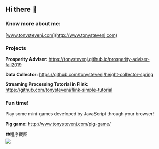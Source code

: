 ## Hi there 👋

### Know more about me:

[www.tonystevenj.com](http://www.tonystevenj.com)

### Projects

  **Prosperity Adviser:** https://tonystevenj.github.io/prosperity-adviser-fall2019

  **Data Collector:** https://github.com/tonystevenj/height-collector-spring
  
  **Streaming Processing Tutorial in Flink:** https://github.com/tonystevenj/flink-simple-tutorial
  
  
### Fun time!
Play some mini-games developed by JavaScript through your browser!


  **Pig game:** http://www.tonystevenj.com/pig-game/
  
<summary>📷程序截图</summary>
<img src="https://img.iplaysoft.com/wp-content/uploads/2019/free-images/free_stock_photo.jpg"/>
 
<!--
**tonystevenj/tonystevenj** is a ✨ _special_ ✨ repository because its `README.md` (this file) appears on your GitHub profile.

Here are some ideas to get you started:

- 🔭 I’m currently working on ...
- 🌱 I’m currently learning ...
- 👯 I’m looking to collaborate on ...
- 🤔 I’m looking for help with ...
- 💬 Ask me about ...
- 📫 How to reach me: ...
- 😄 Pronouns: ...
- ⚡ Fun fact: ...
-->
